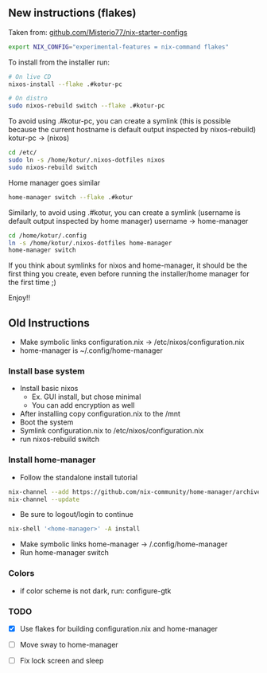 ## New instructions (flakes)

Taken from: [github.com/Misterio77/nix-starter-configs](https://github.com/Misterio77/nix-starter-configs)

```sh
export NIX_CONFIG="experimental-features = nix-command flakes"
```

To install from the installer run:

```sh
# On live CD
nixos-install --flake .#kotur-pc

# On distro
sudo nixos-rebuild switch --flake .#kotur-pc
```

To avoid using .#kotur-pc, you can create a symlink
(this is possible because the current hostname is default output inspected by nixos-rebuild)
kotur-pc -> (nixos)

```sh
cd /etc/
sudo ln -s /home/kotur/.nixos-dotfiles nixos
sudo nixos-rebuild switch
```

Home manager goes similar

```sh
home-manager switch --flake .#kotur
```

Similarly, to avoid using .#kotur, you can create a symlink
(username is default output inspected by home manager) username -> home-manager

```sh
cd /home/kotur/.config
ln -s /home/kotur/.nixos-dotfiles home-manager
home-manager switch
```

If you think about symlinks for nixos and home-manager, it should be  the first thing you create,
even before running the installer/home manager for the first time ;)
 
Enjoy!!

## Old Instructions

* Make symbolic links configuration.nix -> /etc/nixos/configuration.nix
* home-manager is ~/.config/home-manager

### Install base system

* Install basic nixos
  * Ex. GUI install, but chose minimal
  * You can add encryption as well
* After installing copy configuration.nix to the /mnt
* Boot the system
* Symlink configuration.nix to /etc/nixos/configuration.nix
* run nixos-rebuild switch

### Install home-manager

* Follow the standalone install tutorial

```sh
nix-channel --add https://github.com/nix-community/home-manager/archive/release-23.11.tar.gz home-manager
nix-channel --update
```

* Be sure to logout/login to continue


```sh
nix-shell '<home-manager>' -A install
```

* Make symbolic links home-manager -> /.config/home-manager
* Run home-manager switch

### Colors

* if color scheme is not dark, run: configure-gtk

### TODO

* [x] Use flakes for building configuration.nix and home-manager
* [ ] Move sway to home-manager
* [ ] Fix lock screen and sleep

